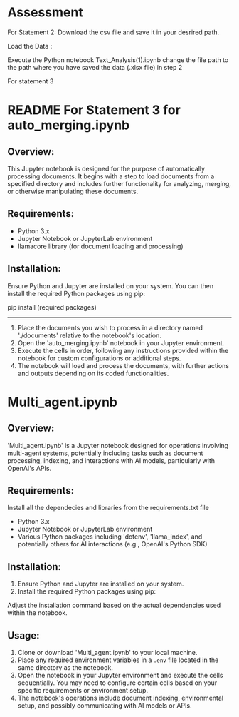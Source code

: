 # Assessment

For Statement 2:
Download the csv file and save it in your desrired path.

Load the Data :

Execute the Python notebook Text_Analysis(1).ipynb
change the file path to the path where you have saved the data (.xlsx file)  in step 2 

For statement 3

README For Statement 3
for auto_merging.ipynb
=============================

Overview:
---------
This Jupyter notebook is designed for the purpose of automatically processing documents. It begins with a step to load documents from a specified directory and includes further functionality for analyzing, merging, or otherwise manipulating these documents. 

Requirements:
-------------
- Python 3.x
- Jupyter Notebook or JupyterLab environment
- llamacore library (for document loading and processing)

Installation:
-------------
Ensure Python and Jupyter are installed on your system. You can then install the required Python packages using pip:

pip install (required packages)


------
1. Place the documents you wish to process in a directory named './documents' relative to the notebook's location.
2. Open the 'auto_merging.ipynb' notebook in your Jupyter environment.
3. Execute the cells in order, following any instructions provided within the notebook for custom configurations or additional steps.
4. The notebook will load and process the documents, with further actions and outputs depending on its coded functionalities.



Multi_agent.ipynb
=============================

Overview:
---------
'Multi_agent.ipynb' is a Jupyter notebook designed for operations involving multi-agent systems, 
potentially including tasks such as document processing, indexing, and interactions with AI models, 
particularly with OpenAI's APIs. 

Requirements:
-------------
Install all the dependecies and libraries from the requirements.txt file
- Python 3.x
- Jupyter Notebook or JupyterLab environment
- Various Python packages including 'dotenv', 'llama_index', and potentially others for AI interactions (e.g., OpenAI's Python SDK)

Installation:
-------------
1. Ensure Python and Jupyter are installed on your system.
2. Install the required Python packages using pip:

Adjust the installation command based on the actual dependencies used within the notebook.

Usage:
------
1. Clone or download 'Multi_agent.ipynb' to your local machine.
2. Place any required environment variables in a `.env` file located in the same directory as the notebook.
3. Open the notebook in your Jupyter environment and execute the cells sequentially. You may need to configure certain cells based on your specific requirements or environment setup.
4. The notebook's operations include document indexing, environmental setup, and possibly communicating with AI models or APIs.


